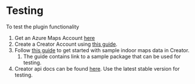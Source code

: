 # Testing
To test the plugin functionality

1. Get an Azure Maps Account [here](https://azure.microsoft.com/en-us/products/azure-maps/)
1. Create a Creator Account using [this guide](https://learn.microsoft.com/en-us/azure/azure-maps/how-to-manage-creator#create-creator-resource).
1. Follow [this guide](https://learn.microsoft.com/en-us/azure/azure-maps/tutorial-creator-indoor-maps) to get started with sample indoor maps data in Creator.
    1. The guide contains link to a sample package that can be used for testing.
1. Creator api docs can be found [here](https://learn.microsoft.com/en-us/rest/api/maps-creator/). Use the latest stable version for testing.
